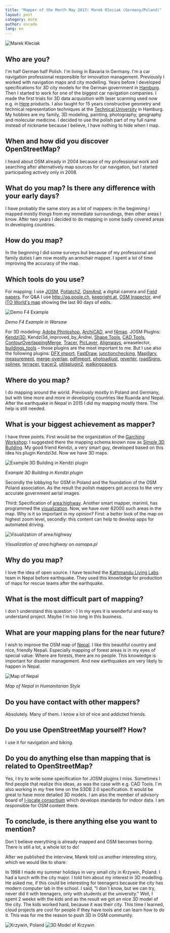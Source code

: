 ```yaml
---
title: "Mapper of the Month May 2017: Marek Kleciak (Germany/Poland)"
layout: post
category: motm
author: escada
lang: en
---
```



![Marek Kleciak](https://www.openstreetmap.org/attachments/users/images/000/338/611/large/bc2dcb86cd4ba99f45ed526e755a8014.jpg)

## Who are you?
I'm half German half Polish. I'm living in Bavaria in Germany. I'm a car navigation professional responsible for innovation management. Previously I worked with navigation maps and city modelling. Years before I developed specifications for 3D city models for the German government in [Hamburg](http://www.openstreetmap.org/relation/2618040). Then I started to work for one of the biggest car navigation companies. 
I made the first trials for 3D data acquisition with laser scanning used now e.g. in [Here](https://here.com/en) products. I also taught for 15 years constructive geometry and technical representation techniques at the [Technical University](https://www.tuhh.de/alt/tuhh/startpage.html) in Hamburg.
My hobbies are my family, 3D modeling, painting, photography, geography and molecular medicine.
I decided to use the polish part of my full name instead of nickname because I believe, I have nothing to hide when I map.

## When and how did you discover OpenStreetMap?
I heard about OSM already in 2004 because of my professional work and searching after alternatively map sources for car navigation, but  I started participating actively only in 2008.

## What do you map? Is there any difference with your early days?
I have probably the same story as a lot of mappers: in the beginning I mapped mostly things from my immediate surroundings, then other areas I know.  After two years I decided to do mapping in some badly covered areas in developing countries.

## How do you map? 
In the beginning I did some surveys but because of my professional and family duties I am now mostly an armchair mapper. I spent a lot of time  improving the accuracy of the  map.

## Which tools do you use? 
For mapping: I use [JOSM](josm.openstreetmap.de), [Potlatch2](https://wiki.openstreetmap.org/wiki/Potlatch_2), [OsmAnd](https://wiki.openstreetmap.org/wiki/Potlatch_2), a digital camera and [Field papers](https://wiki.openstreetmap.org/wiki/Potlatch_2).
For Q&A I use http://qa.poole.ch, [keepright.at](https://www.keepright.at/), [OSM Inspector](http://tools.geofabrik.de/osmi/), and [ITO World's map]( http://product.itoworld.com/map/129?lon=85.40441&lat=27.82368&zoom=9&open_sidebar=clickthrough_wrapper&fullscreen=true) showing the last 90 days of edits.

![Demo F4 Example](https://photos.smugmug.com/OSM/Screenshots/Mapper-in-the-Spotlight/Marek-Kleciak/i-PrZNxmq/0/58d61e20/L/Screen%20Shot%202017-05-19%20at%2022.37.25-L.png)

*Demo F4 Example in Warsaw*

For 3D modeling: [Adobe Photoshop](https://en.wikipedia.org/wiki/Adobe_Photoshop), [ArchiCAD](https://en.wikipedia.org/wiki/ArchiCAD), and [f4map](http://demo.f4map.com/#camera.theta=0.9).
JOSM PlugIns: [Kendzi3D](https://wiki.openstreetmap.org/wiki/JOSM/Plugins/Kendzi3D), Kendzi3d_improved_by_Andrei, [Shape Tools](https://wiki.openstreetmap.org/wiki/JOSM/Plugins/ShapeTools), [CAD Tools](https://wiki.openstreetmap.org/wiki/JOSM/Plugins/CADTools), [ContourOverlappingMerge](https://wiki.openstreetmap.org/wiki/JOSM/Plugins/ContourOverlappingMerge), [Tracer](https://wiki.openstreetmap.org/wiki/JOSM/Plugins/Tracer), [PicLayer](https://wiki.openstreetmap.org/wiki/JOSM/Plugins/PicLayer), [Alignways](https://wiki.openstreetmap.org/wiki/JOSM/Plugins/AlignWayS), areaselector, [buildings_tools](https://wiki.openstreetmap.org/wiki/JOSM/Plugins/BuildingsTools) – those plugins are the most  important to me. But I use also the following plugins:  [DFX import](https://wiki.openstreetmap.org/wiki/JOSM/Plugins/DXF_import), [FastDraw](https://wiki.openstreetmap.org/wiki/JOSM/Plugins/FastDraw), [junctionchecking](https://wiki.openstreetmap.org/wiki/JOSM/Plugins/JunctionChecking),  [Mapillary](https://wiki.openstreetmap.org/wiki/JOSM/Plugins/Mapillary), [measurement](https://wiki.openstreetmap.org/wiki/JOSM/Plugins/measurement), [merge-overlap](https://github.com/openstreetmap/josm-plugins/tree/master/merge-overlap), [pdfimport](https://github.com/openstreetmap/josm-plugins/tree/master/pdfimport), [photoadjust](https://wiki.openstreetmap.org/wiki/JOSM/Plugins/PhotoAdjust),  [reverter](https://wiki.openstreetmap.org/wiki/JOSM/Plugins/Reverter), [roadSigns](https://wiki.openstreetmap.org/wiki/JOSM/Plugins/RoadSigns), [splinex](https://wiki.openstreetmap.org/wiki/JOSM/Plugins/Splinex), [terracer](https://wiki.openstreetmap.org/wiki/JOSM/Plugins/Terracer), [tracer2](https://wiki.openstreetmap.org/wiki/JOSM/Plugins/Tracer2), [utilsplugin2](https://wiki.openstreetmap.org/wiki/JOSM/Plugins/utilsplugin2), [walkingpapers](https://wiki.openstreetmap.org/wiki/JOSM/Plugins/WalkingPapers).

## Where do you map? 
I do mapping around the world. Previously mostly in Poland and Germany, but with time more and more in developing countries like Ruanda and Nepal. After the earthquake in Nepal in 2015 I did my mapping mostly there. The help is still needed.

## What is your biggest achievement as mapper?
I have three points. First would be the organization of the [Garching Workshop](https://wiki.openstreetmap.org/wiki/2nd_3D_Workshop_Garching/Agenda): I suggested there the mapping schema known now as [Simple 3D Building](https://wiki.openstreetmap.org/wiki/Simple_3D_buildings). My good friend Kendzi, a very smart guy, developed based on this idea his plugin Kendzi3d. Now we have 3D maps.

![Example 3D Building in Kendzi plugin](https://wiki.openstreetmap.org/w/images/5/58/88915622.png)

*Example 3D Building in Kendzi plugin*

Secondly the lobbying for OSM in Poland and the foundation of the OSM Poland association. As the result the polish mappers got access to the very accurate government aerial images.

Third: Specification of [area:highway](https://wiki.openstreetmap.org/wiki/Proposed_features/area:highway). Another smart mapper, marimil, has programmed the [visualization]( http://osmapa.pl/w/area/?lat=53.44252&lon=14.54771&zoom=19&ol=PEFGABR). Now, we have over 82000 such areas in the map. Why is it so important in my opinion? First: a better look of the map on highest zoom level, secondly: this content can help to develop apps for automated driving.

![Visualization of area:highway](https://photos.smugmug.com/OSM/Screenshots/Mapper-in-the-Spotlight/Marek-Kleciak/i-c9TzKQ5/0/e698a28e/L/Screen%20Shot%202017-05-19%20at%2022.25.27-L.png)

*Visualization of area:highway on osmapa.pl*

## Why do you map?
I love the idea of open source. I have teached the [Kathmandu Living Labs](http://www.kathmandulivinglabs.org/) team in Nepal before earthquake. They used this knowledge for production of maps for rescue teams after the earthquake.

## What is the most difficult part of mapping? 
I don´t understand this question :-) In my eyes it is wonderful and easy to understand project. Maybe I´m too long in this business.

## What are your mapping plans for the near future? 
I wish to improve the OSM map of [Nepal](http://www.openstreetmap.org/relation/184633#map=7/28.425/84.133). I like this beautiful country and nice, friendly Nepali.
Especially mapping of forest areas is in my eyes of special value: Where are forests, there are no people. This knowledge is important for disaster management. And new earthquakes are  very likely to happen in Nepal.

![Map of Nepal](https://photos.smugmug.com/OSM/Screenshots/Mapper-in-the-Spotlight/Marek-Kleciak/i-PJVNttm/0/a5859a6f/L/Screen%20Shot%202017-05-19%20at%2022.43.04-L.png)

*Map of Nepal in Humanitarian Style*

## Do you have contact with other mappers? 
 Absolutely. Many of them. I know a lot of nice and addicted friends.

## Do you use OpenStreetMap yourself? How? 
I use it for navigation and biking.

## Do you do anything else than mapping that is related to OpenStreetMap?

Yes, I try to write some specification for JOSM plugins I miss. Sometimes I find people that realize this ideas, as was the case with e.g. CAD Tools. I´m also working in my free time on the S3DB 2.0 specification. It would be great to have more detailed 3D models. I am also the member of advisory board of [I-locate consortium](http://www.i-locate.eu/) which develops standards for indoor data. I am responsible for OSM content there.

## To conclude, is there anything else you want to mention?

Don´t believe everything is already mapped and OSM becomes boring. There is still a lot, a whole lot to do!


After we published the interview, Marek told us another interesting story, which we would like to share:

In 1998 I made my summer holidays in very small city in Krzywin, Poland. I had a lunch with the city major. I told him about my interest in 3D modelling. 
He asked me, if this could be interesting for teenagers because the city has modern computer lab in the school.  I said, "I don´t know, but we can try, never did it with teenagers, only with students at the university." Well, I spent 2 weeks with the kids and as the result we got an nice 3D model of the city.
The kids worked hard, because it was their city. This time I learned, cloud projects are cool for people if they have tools and can learn how to do it. This was for me the reason to push 3D in OSM community. 

![Krzywin, Poland](https://photos.smugmug.com/OSM/Screenshots/Mapper-in-the-Spotlight/Marek-Kleciak/i-RkGWRxX/0/74c21b80/L/Planmiasta-L.gif)
![3D Model of Krzywin](https://photos.smugmug.com/OSM/Screenshots/Mapper-in-the-Spotlight/Marek-Kleciak/i-8PvDjj7/0/2b50a00c/L/Miasto3%20jpg-L.jpg)
